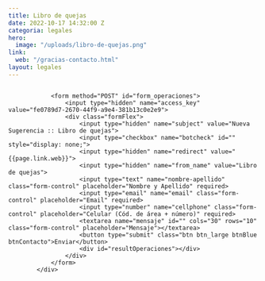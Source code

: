 ```yaml
---
title: Libro de quejas
date: 2022-10-17 14:32:00 Z
categoria: legales
hero:
  image: "/uploads/libro-de-quejas.png"
link:
  web: "/gracias-contacto.html"
layout: legales
---
```


<section class="legales">
			<div class="main-container module">
				<div class="formImage">
					<img src="{{page.hero.image}}" alt="">
				</div>

				<form method="POST" id="form_operaciones">
					<input type="hidden" name="access_key" value="fe0789d7-2670-44f9-a9e4-381b13c0e2e9">
					<div class="formFlex">
						<input type="hidden" name="subject" value="Nueva Sugerencia :: Libro de quejas">
						<input type="checkbox" name="botcheck" id="" style="display: none;">
						<input type="hidden" name="redirect" value="{{page.link.web}}">
						<input type="hidden" name="from_name" value="Libro de quejas">
						<input type="text" name="nombre-apellido" class="form-control" placeholder="Nombre y Apellido" required>
						<input type="email" name="email" class="form-control" placeholder="Email" required>
						<input type="number" name="cellphone" class="form-control" placeholder="Celular (Cód. de área + número)" required>
						<textarea name="mensaje" id="" cols="30" rows="10" class="form-control" placeholder="Mensaje"></textarea>
						<button type="submit" class="btn btn_large btnBlue btnContacto">Enviar</button>
						<div id="resultOperaciones"></div>
					</div>
				</form>
		    </div>
</section>